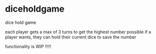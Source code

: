 # diceholdgame
dice hold game


each player gets a max of 3 turns to get the highest number possible
if a player wants, they can hold their current dice to save the number

functionality is WIP !!!!!
